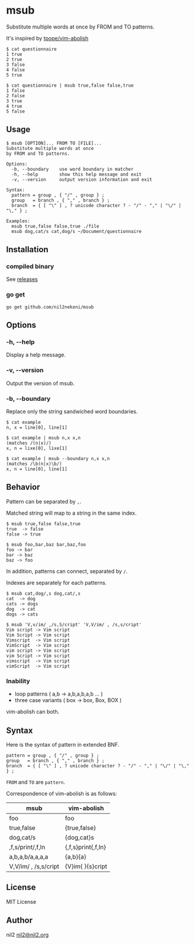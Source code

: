 msub
====

Substitute multiple words at once
by FROM and TO patterns.

It's inspired by [tpope/vim-abolish](http://github.com/tpope/vim-abolish)

```
$ cat questionnaire
1 true
2 true
3 false
4 false
5 true

$ cat questionnaire | msub true,false false,true
1 false
2 false
3 true
4 true
5 false
```

Usage
-----

```
$ msub [OPTION]... FROM TO [FILE]...
Substitute multiple words at once
by FROM and TO patterns.

Options:
  -b, --boundary    use word boundary in matcher
  -h, --help        show this help message and exit
  -v, --version     output version information and exit

Syntax:
  pattern = group , { "/" , group } ;
  group   = branch , { "," , branch } ;
  branch  = { [ "\" ] , ? unicode character ? - "/" - "," | "\/" | "\," } ;

Examples:
  msub true,false false,true ./file
  msub dog,cat/s cat,dog/s ~/Document/questionnaire
```

Installation
------------

### compiled binary

See [releases](https://github.com/nil2nekoni/msub/releases)

### go get

```
go get github.com/nil2nekoni/msub
```

Options
-------

### -h, --help

Display a help message.

### -v, --version

Output the version of msub.

### -b, --boundary

Replace only the string sandwiched word boundaries.

```
$ cat example
n, x = line[0], line[1]

$ cat example | msub n,x x,n
(matches /(n|x)/)
x, n = lixe[0], lixe[1]

$ cat example | msub --boundary n,x x,n
(matches /\b(n|x)\b/)
x, n = line[0], line[1]
```

Behavior
--------

Pattern can be separated by `,`.

Matched string will map to a string in the same index.

```
$ msub true,false false,true
true  -> false
false -> true

$ msub foo,bar,baz bar,baz,foo
foo -> bar
bar -> baz
baz -> foo
```

In addition, patterns can connect, separated by `/`.

Indexes are separately for each patterns.

```
$ msub cat,dog/,s dog,cat/,s
cat  -> dog
cats -> dogs
dog  -> cat
dogs -> cats

$ msub 'V,v/im/ ,/s,S/cript' 'V,V/im/ , /s,s/cript'
Vim script -> Vim script
Vim Script -> Vim script
Vimscript  -> Vim script
VimScript  -> Vim script
vim script -> Vim script
vim Script -> Vim script
vimscript  -> Vim script
vimScript  -> Vim script
```

### Inability

- loop patterns ( a,b -> a,b,a,b,a,b ... )
- three case variants ( box -> box, Box, BOX )

vim-abolish can both.

Syntax
------

Here is the syntax of pattern in extended BNF.

```
pattern = group , { "/" , group } ;
group   = branch , { "," , branch } ;
branch  = { [ "\" ] , ? unicode character ? - "/" - "," | "\/" | "\," } ;
```

`FROM` and `TO` are `pattern`.

Correspondence of vim-abolish is as follows:

| msub                 | vim-abolish        |
|----------------------|--------------------|
| foo                  | foo                |
| true,false           | {true,false}       |
| dog,cat/s            | {dog,cat}s         |
| ,f,s/print/,f,ln     | {,f,s}print{,f,ln} |
| a,b,a,b/a,a,a,a      | {a,b}{a}           |
| V,V/im/ , /s,s/cript | {V}im{ }{s}cript   |

License
-------

MIT License

Author
------

nil2 <nil2@nil2.org>
